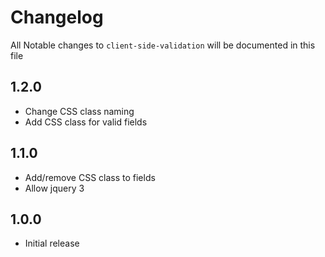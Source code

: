# Changelog

All Notable changes to `client-side-validation` will be documented in this file

## 1.2.0
- Change CSS class naming
- Add CSS class for valid fields

## 1.1.0
- Add/remove CSS class to fields
- Allow jquery 3

## 1.0.0
- Initial release
